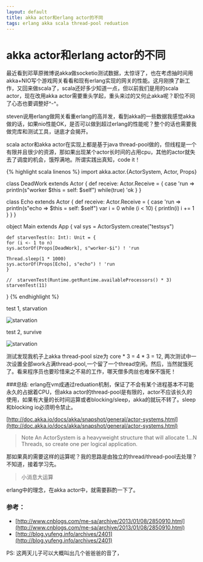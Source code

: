 ```yaml
---
layout: default
title: akka actor和erlang actor的不同
tags: erlang akka scala thread-pool reduation
---
```


# akka actor和erlang actor的不同

最近看到邓草原微博说akka做socketio测试数据，太惊讶了，也在考虑抽时间用akka+NIO写个游戏网关看看和现有erlang实现的网关的性能。这月刚换了新工作，又回来做scala了，scala还好多少知道一点，但以前我们是用的scala actor，现在改用akka actor需要重头学起，重头来过的又何止akka呢？职位不同了心态也要调整好^-^。

steven说用erlang做网关看重erlang的高并发，看到akka的一些数据我感觉akka做的话，如果nio性能OK，是否可以做到超过erlang的性能呢？整个的话也需要我做完库和测试工具，谜底才会揭开。

scala actor和akka actor在实现上都是基于java thread-pool做的，但线程是一个有限并且很少的资源，那如果出现某个actor长时间的占用cpu，其他的actor就失去了调度的机会，饿殍满地。所谓实践出真知，code it！
	
{% highlight scala linenos %}
import akka.actor.{ActorSystem, Actor, Props}

class DeadWork extends Actor {
	def receive: Actor.Receive = {
	case 'run =>
	println(s"worker $this = self: $self")
	while(true)
		'ok
	}
}

class Echo extends Actor {
	def receive: Actor.Receive = {
	case 'run =>
		println(s"echo => $this = self: $self")
		var i = 0
		while (i < 10) {
			println(i)
			i += 1
	}
	}
}

object Main extends App {
	val sys = ActorSystem.create("testsys")

	def starvenTest(n: Int): Unit = {
	for (i <- 1 to n)
	sys.actorOf(Props[DeadWork], s"worker-$i") ! 'run

	Thread.sleep(1 * 1000)
	sys.actorOf(Props[Echo], s"echo") ! 'run
	}

	//  starvenTest(Runtime.getRuntime.availableProcessors() * 3)
	starvenTest(11)
}
{% endhighlight %}

test 1, starvation

![starvation]({{site.url}}/img/akka_actor_starvation.jpg)

test 2, survive

![starvation]({{site.url}}/img/akka_actor_not_starvation.jpg)

测试发现我机子上akka thread-pool size为 core * 3 = 4 * 3 = 12, 两次测试中一次设置全部work占满thread-pool,一个留了一个thread空闲。然后，当然就饿死了。看来程序员也要珍惜来之不易的工作，哪天僧多肉丝也难保不饿死！


###总结:
erlang在vm成通过reduation机制，保证了不会有某个进程基本不可能永久的占据着CPU，但akka actor的thread-pool是有限的，actor不应该长久的使用，如果有大量的长时间运算或者blocking/sleep，akka的就玩不转了。sleep和blocking io必须明令禁止。


[http://doc.akka.io/docs/akka/snapshot/general/actor-systems.html](http://doc.akka.io/docs/akka/snapshot/general/actor-systems.html)

> Note
> An ActorSystem is a heavyweight structure that will allocate 1…N Threads, so create one per logical application.

那如果真的需要这样的运算呢？我的思路是由独立的thread/thread-pool去处理？不知道，接着学习先。


> 小消息大运算

erlang中的理念，在akka actor中，就需要斟酌一下了。


### 参考：

 - [http://www.cnblogs.com/me-sa/archive/2013/01/08/2850910.html](http://www.cnblogs.com/me-sa/archive/2013/01/08/2850910.html)
 - [http://blog.yufeng.info/archives/2401](http://blog.yufeng.info/archives/2401)

PS: 这两天儿子可以大概叫出几个爸爸爸的音了，
